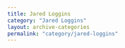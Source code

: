 ```yaml
---
title: Jared Loggins
category: "Jared Loggins"
layout: archive-categories
permalink: "category/jared-loggins"
---
```

